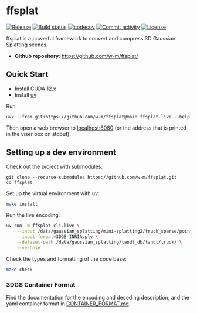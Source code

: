 # ffsplat

[![Release](https://img.shields.io/github/v/release/w-m/ffsplat)](https://img.shields.io/github/v/release/w-m/ffsplat)
[![Build status](https://img.shields.io/github/actions/workflow/status/w-m/ffsplat/main.yml?branch=main)](https://github.com/w-m/ffsplat/actions/workflows/main.yml?query=branch%3Amain)
[![codecov](https://codecov.io/gh/w-m/ffsplat/branch/main/graph/badge.svg)](https://codecov.io/gh/w-m/ffsplat)
[![Commit activity](https://img.shields.io/github/commit-activity/m/w-m/ffsplat)](https://img.shields.io/github/commit-activity/m/w-m/ffsplat)
[![License](https://img.shields.io/github/license/w-m/ffsplat)](https://img.shields.io/github/license/w-m/ffsplat)

ffsplat is a powerful framework to convert and compress 3D Gaussian Splatting scenes.

- **Github repository**: <https://github.com/w-m/ffsplat/>

## Quick Start

- Install CUDA 12.x
- Install [uv](https://docs.astral.sh/uv/getting-started/installation/)

Run

`uvx --from git+https://github.com/w-m/ffsplat@main ffsplat-live --help`

Then open a web browser to [localhost:8080](http://localhost:8080) (or the address that is printed in the viser box on stdout).

## Setting up a dev environment

Check out the project with submodules:

```
git clone --recurse-submodules https://github.com/w-m/ffsplat.git
cd ffsplat
```

Set up the virtual environment with uv:

```bash
make install
```

Run the live encoding:

```bash
uv run -m ffsplat.cli.live \
    --input /data/gaussian_splatting/mini-splatting2/truck_sparse/point_cloud/iteration_18000/point_cloud.ply \
    --input-format=3DGS-INRIA.ply \
    --dataset-path /data/gaussian_splatting/tandt_db/tandt/truck/ \
    --verbose
```

Check the types and formatting of the code base:

```bash
make check
```

### 3DGS Container Format

Find the documentation for the encoding and decoding description, and the yaml container format in [CONTAINER_FORMAT.md](CONTAINER_FORMAT.md).
